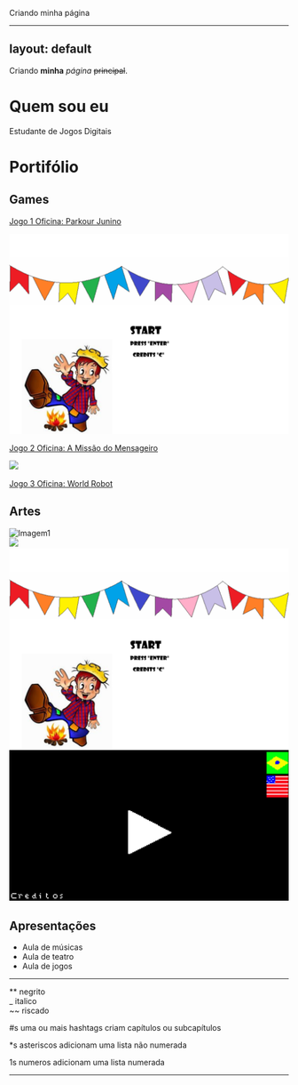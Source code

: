 Criando minha página

---
layout: default
---

Criando **minha** _página_ ~~principal~~.

# Quem sou eu

Estudante de Jogos Digitais 

# Portifólio

## Games

[Jogo 1 Oficina: Parkour Junino](https://felipecastroifrn.github.io/ParkourJunino/)  

![](ParkourJunino.PNG)  

[Jogo 2 Oficina: A Missão do Mensageiro](https://jefferson141.github.io/A%20miss%C3%A3o%20do%20Mensageiro/)

![](AMissãoDoMensageiro.png)

[Jogo 3 Oficina: World Robot](https://felipecastroifrn.github.io/World%20Robot/)


## Artes

![Imagem1](http://www.vortexcultural.com.br/images/2012/11/gomez-fez.jpg)    
![](Fez.png)    
![](ParkourJunino.png)    
![](WorldRobot.PNG)



## Apresentações
* Aula de músicas
* Aula de teatro
* Aula de jogos


* * *


** negrito  
_ italico  
~~ riscado 

#s uma ou mais hashtags criam capítulos ou subcapítulos

*s asteriscos adicionam uma lista não numerada

1s numeros adicionam uma lista numerada

* * *
